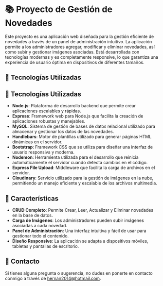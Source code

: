 # 📚 Proyecto de Gestión de Novedades

Este proyecto es una aplicación web diseñada para la gestión eficiente de novedades a través de un panel de administración intuitivo. La aplicación permite a los administradores agregar, modificar y eliminar novedades, así como subir y gestionar imágenes asociadas. Está desarrollada con tecnologías modernas y es completamente responsive, lo que garantiza una experiencia de usuario óptima en dispositivos de diferentes tamaños.

## 🚀 Tecnologías Utilizadas

## 🚀 Tecnologías Utilizadas

- **Node.js**: Plataforma de desarrollo backend que permite crear aplicaciones escalables y rápidas.
- **Express**: Framework web para Node.js que facilita la creación de aplicaciones robustas y manejables.
- **MySQL**: Sistema de gestión de bases de datos relacional utilizado para almacenar y gestionar los datos de las novedades.
- **Handlebars**: Motor de plantillas utilizado para generar páginas HTML dinámicas en el servidor.
- **Bootstrap**: Framework CSS que se utiliza para diseñar una interfaz de usuario responsiva y moderna.
- **Nodemon**: Herramienta utilizada para el desarrollo que reinicia automáticamente el servidor cuando detecta cambios en el código.
- **Express File Upload**: Middleware que facilita la carga de archivos en el servidor.
- **Cloudinary**: Servicio utilizado para la gestión de imágenes en la nube, permitiendo un manejo eficiente y escalable de los archivos multimedia.


## 🎨 Características

- **CRUD Completo**: Permite Crear, Leer, Actualizar y Eliminar novedades en la base de datos.
- **Carga de Imágenes**: Los administradores pueden subir imágenes asociadas a cada novedad.
- **Panel de Administración**: Una interfaz intuitiva y fácil de usar para gestionar todo el contenido.
- **Diseño Responsive**: La aplicación se adapta a dispositivos móviles, tabletas y pantallas de escritorio.

## 📧 Contacto
Si tienes alguna pregunta o sugerencia, no dudes en ponerte en contacto conmigo a través de hernan2014@hotmail.com.
